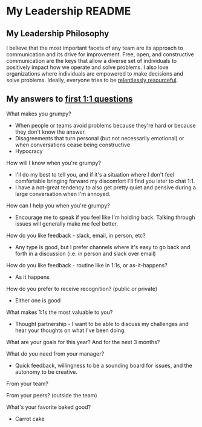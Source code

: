 # My Leadership README

## My Leadership Philosophy

I believe that the most important facets of any team are its approach to
communication and its drive for improvement. Free, open, and constructive
communication are the keys that allow a diverse set of individuals to
positively impact how we operate and solve problems. I also love organizations
where individuals are empowered to make decisions and solve problems. Ideally,
everyone tries to be [relentlessly resourceful](http://www.paulgraham.com/relres.html).

## My answers to [first 1:1 questions](http://larahogan.me/blog/first-one-on-one-questions/)

What makes you grumpy?

- When people or teams avoid problems because they're hard or because they 
  don't know the answer.
- Disagreements that turn personal (but not necessarily emotional) or when 
  conversations cease being constructive
- Hypocracy

How will I know when you're grumpy?

- I'll do my best to tell you, and if it's a situation where I don't feel 
  comfortable bringing forward my discomfort I'll find you later to chat 1:1.
- I have a not-great tendency to also get pretty quiet and pensive during
  a large conversation when I'm annoyed.

How can I help you when you're grumpy?

- Encourage me to speak if you feel like I'm holding back. Talking through
  issues will generally make me feel better.

How do you like feedback - slack, email, in person, etc?

- Any type is good, but I prefer channels where it's easy to go back and forth
  in a discussion (i.e. in person and slack over email)

How do you like feedback - routine like in 1:1s, or as-it-happens?

- As it happens

How do you prefer to receive recognition? (public or private)

- Either one is good

What makes 1:1s the most valuable to you?

- Thought partnership - I want to be able to discuss my challenges and hear
  your thoughts on what I've been doing.

What are your goals for this year? And for the next 3 months?

What do you need from your manager?

- Quick feedback, willingness to be a sounding board for issues, and the
  autonomy to be creative.

From your team?

From your peers? (outside the team)

What's your favorite baked good?

- Carrot cake
